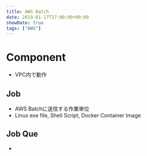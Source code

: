 ```yaml
---
title: AWS Batch
date: 2019-01-17T17:00:00+09:00
showDate: true
tags: ["AWS"]
---
```


# Component
- VPC内で動作

## Job
- AWS Batchに送信する作業単位
- Linux exe file, Shell Script, Docker Container Image

## Job Que
- 
